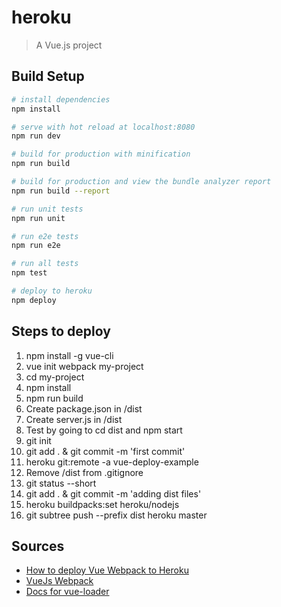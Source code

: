 # heroku

> A Vue.js project

## Build Setup

``` bash
# install dependencies
npm install

# serve with hot reload at localhost:8080
npm run dev

# build for production with minification
npm run build

# build for production and view the bundle analyzer report
npm run build --report

# run unit tests
npm run unit

# run e2e tests
npm run e2e

# run all tests
npm test

# deploy to heroku
npm deploy
```

## Steps to deploy
1. npm install -g vue-cli
2. vue init webpack my-project
3. cd my-project
4. npm install
5. npm run build
6. Create package.json in /dist
7. Create server.js in /dist
8. Test by going to cd dist and npm start
9. git init
10. git add . & git commit -m 'first commit'
11. heroku git:remote -a vue-deploy-example
12. Remove /dist from .gitignore
13. git status --short
14. git add . & git commit -m 'adding dist files'
15. heroku buildpacks:set heroku/nodejs
16. git subtree push --prefix dist heroku master

## Sources
- [How to deploy Vue Webpack to Heroku](https://medium.com/@sagarjauhari/quick-n-clean-way-to-deploy-vue-webpack-apps-on-heroku-b522d3904bc8)
- [VueJs Webpack](http://vuejs-templates.github.io/webpack/)
- [Docs for vue-loader](http://vuejs.github.io/vue-loader)
